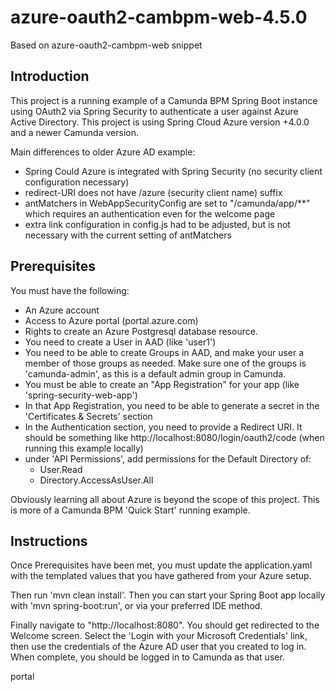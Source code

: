 # azure-oauth2-cambpm-web-4.5.0

Based on azure-oauth2-cambpm-web snippet

## Introduction

This project is a running example of a Camunda BPM Spring Boot instance using OAuth2 via Spring Security to authenticate a user against Azure Active Directory. 
This project is using Spring Cloud Azure version +4.0.0 and a newer Camunda version.

Main differences to older Azure AD example:

- Spring Could Azure is integrated with Spring Security (no security client configuration necessary)
- redirect-URI does not have /azure (security client name) suffix
- antMatchers in WebAppSecurityConfig are set to "/camunda/app/**" which requires an authentication even for the welcome page
- extra link configuration in config.js had to be adjusted, but is not necessary with the current setting of antMatchers

## Prerequisites

You must have the following:

- An Azure account
- Access to Azure portal (portal.azure.com)
- Rights to create an Azure Postgresql database resource.
- You need to create a User in AAD (like 'user1')
- You need to be able to create Groups in AAD, and make your user a member of those groups as needed.  Make sure one of the groups is 'camunda-admin', as this is a default admin group in Camunda.
- You must be able to create an "App Registration" for your app (like 'spring-security-web-app')
- In that App Registration, you need to be able to generate a secret in the 'Certificates & Secrets' section
- In the Authentication section, you need to provide a Redirect URI.  It should be something like http://localhost:8080/login/oauth2/code (when running this example locally)
- under 'API Permissions', add permissions for the Default Directory of:
	- User.Read
	- Directory.AccessAsUser.All
	
Obviously learning all about Azure is beyond the scope of this project.  This is more of a Camunda BPM 'Quick Start' running example.

## Instructions

Once Prerequisites have been met, you must update the application.yaml with the templated values that you have gathered from your Azure setup.

Then run 'mvn clean install'.  Then you can start your Spring Boot app locally with 'mvn spring-boot:run', or via your preferred IDE method.

Finally navigate to "http://localhost:8080".  You should get redirected to the Welcome screen.  Select the 'Login with your Microsoft Credentials' link, then use the credentials of the Azure AD user that you created to log in.  When complete, you should be logged in to Camunda as that user.

portal